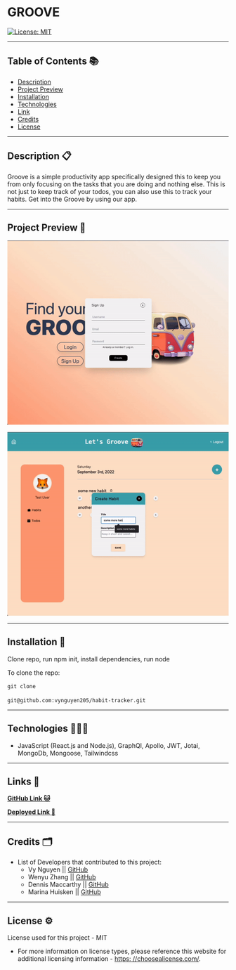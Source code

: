 # GROOVE

[![License: MIT](https://img.shields.io/badge/License-MIT-yellow.svg)](https://opensource.org/licenses/MIT)

---

## Table of Contents 📚

- [Description](#description)
- [Project Preview](##project%20preview)
- [Installation](#installation)
- [Technologies](#technologies)
- [Link](#link)
- [Credits](#credits)
- [License](#license)

---

## Description 📋

Groove is a simple productivity app specifically designed this to keep you from only focusing on the tasks that you are doing and nothing else. This is not just to keep track of your todos, you can also use this to track your habits. Get into the Groove by using our app.

---

## Project Preview 📸

![Visual](/assets/GIF/preview-1.gif)

![Visual](/assets/GIF/preview-2.gif)

---

## Installation 📀

Clone repo, run npm init, install dependencies, run node

  To clone the repo:

    git clone 
    
    git@github.com:vynguyen205/habit-tracker.git

---

## Technologies 👩🏻‍🔧

- JavaScript (React.js and Node.js), GraphQl, Apollo, JWT, Jotai, MongoDb, Mongoose, Tailwindcss

---

## Links 🔗 

**[GitHub Link 🐱](https://github.com/vynguyen205/habit-tracker)**

**[Deployed Link 👀](https://groovey.herokuapp.com/)**

---

## Credits 🗂

- List of Developers that contributed to this project: 
    - Vy Nguyen || [GitHub](https://github.com/vynguyen205)
    - Wenyu Zhang || [GitHub](https://github.com/aksmagic31)
    - Dennis Maccarthy || [GitHub](https://github.com/dennismacc)
    - Marina Huisken || [GitHub](https://github.com/mxhuisken)

---

## License ⚙️
  License used for this project - MIT
  * For more information on license types, please reference this website
  for additional licensing information - [https: //choosealicense.com/](https://choosealicense.com/).
  
